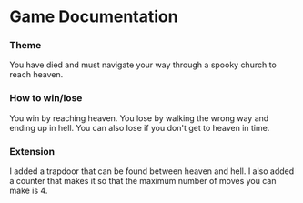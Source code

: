 # Game Documentation

### Theme
You have died and must navigate your way through a spooky church to reach heaven. 
### How to win/lose
You win by reaching heaven. You lose by walking the wrong way and ending up in hell. You can also lose if you don't get to heaven in time. 
### Extension
I added a trapdoor that can be found between heaven and hell. I also added a counter that makes it so that the maximum number of moves you can make is 4. 
